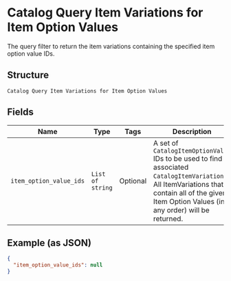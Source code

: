 
# Catalog Query Item Variations for Item Option Values

The query filter to return the item variations containing the specified item option value IDs.

## Structure

`Catalog Query Item Variations for Item Option Values`

## Fields

| Name | Type | Tags | Description |
|  --- | --- | --- | --- |
| `item_option_value_ids` | `List of string` | Optional | A set of `CatalogItemOptionValue` IDs to be used to find associated<br>`CatalogItemVariation`s. All ItemVariations that contain all of the given<br>Item Option Values (in any order) will be returned. |

## Example (as JSON)

```json
{
  "item_option_value_ids": null
}
```

